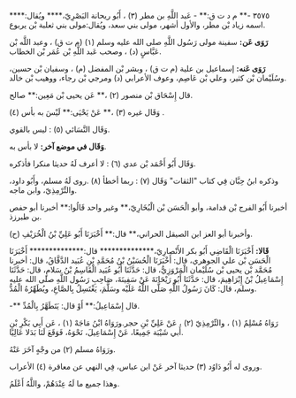 ٣٥٧٥ -** م د ت ق:** - عَبد اللَّهِ بن مطر (٣) ، أَبُو ريحانة البَصْرِيّ،**** ويُقال:**** اسمه زياد بْن مطر، والأول أشهر، مولى بني سعد، ويُقال:مولى بني ثعلبة بْن يربوع.

**رَوَى عَن:** سفينة مولى رَسُول اللَّهِ صلى الله عليه وسلم (١) (م ت ق) ، وعبد اللَّه بْن عَبَّاسٍ (د) ، وصحب عَبد اللَّهِ بْن عُمَر بْن الخطاب.

**رَوَى عَنه:** إسماعيل بن علية (م ت ق) ، وبشر بْن المفضل (م) ، وسفيان بْن حسين، وسُلَيْمان بْن كثير، وعلي بْن عَاصِم، وعوف الأعرابي (د) ومرجي بْن رجاء، ووهيب بْن خالد.

قال إِسْحَاق بْن منصور (٢) ،** عَن يحيى بْن مَعِين:** صالح.

وَقَال غيره (٣) ،** عَنْ يَحْيَى:** لَيْسَ به بأس (٤) .

وَقَال النَّسَائي (٥) : ليس بالقوي.

**وَقَال في موضع آخر:** لا بأس به.

وَقَال أَبُو أَحْمَد بْن عدي (٦) : لا أعرف لَهُ حديثا منكرا فأذكره.

وذكره ابنُ حِبَّان فِي كتاب "الثقات" وَقَال (٧) : ربما أخطأ (٨) .روى لَهُ مسلم، وأَبُو داود، والتِّرْمِذِيّ، وابن ماجه.

أخبرنا أَبُو الفرج بْن قدامة، وأبو الْحَسَن بْن الْبُخَارِيّ،** وغير واحد قَالُوا:** أخبرنا أبو حفص بن طبرزذ.

(ح) وأخبرنا أبو العز ابن الصيقل الحراني،** قال:** أَخْبَرَنَا أَبُو عَلِيِّ بْنُ الْخُرَيْفِ.

**قَالا:** أَخْبَرَنَا الْقَاضِي أَبُو بكر الأَنْصارِيّ،************** قال:************** أَخْبَرَنَا الْحَسَن بْن علي الجوهري، قال: أَخْبَرَنَا الْحُسَيْنُ بْنُ مُحَمَّدِ بْنِ عُبَيد الدَّقَّاقُ، قال: أخبرنا مُحَمَّد بْن يحيى بْن سُلَيْمان الْمَرْوَزِيُّ، قال: حَدَّثَنَا أَبُو عُبَيد الْقَاسِمُ بْنُ سَلامٍ، قال: حَدَّثَنَا إِسْمَاعِيلُ بْنُ إِبْرَاهِيمَ، قال: حَدَّثَنَا أَبُو رَيْحَانَةَ عَنْ سَفِينَةَ، صَاحِبِ رَسُول اللَّهِ صلى الله عليه وسلم، قال: كَانَ رَسُولُ اللَّهِ صَلَّى اللَّهُ عَلَيْه وسَلَّمَ، يَغْتَسِلُ بِالصَّاعِ، ويُطَهِّرُهُ الْمُدُّ.

-** قال إِسْمَاعِيلُ:** أَوْ قال: يَتَطَهَّرُ بِالْمُدِّ.

رَوَاهُ مُسْلِمٌ (١) ، والتِّرْمِذِيّ (٢) ، عَنْ عَلِيِّ بْنِ حجر.ورَوَاهُ ابْنُ مَاجَهْ (١) ، عَن أَبِي بَكْرِ بْنِ أَبي شَيْبَة جَمِيعًا، عَنْ إِسْمَاعِيلَ، نَحْوَهُ، فَوَقَعَ لَنَا بَدَلا عَالِيًا.

ورَوَاهُ مسلم (٢) من وجْهٍ آخَرَ عَنْهُ.

وروى له أَبُو دَاوُد (٣) حديثا آخر عَنْ ابن عباس، فِي النهي عن معاقرة (٤) الأعراب.

وهذا جميع ما لَهُ عِنْدَهُمْ، واللَّهُ أَعْلَمُ.